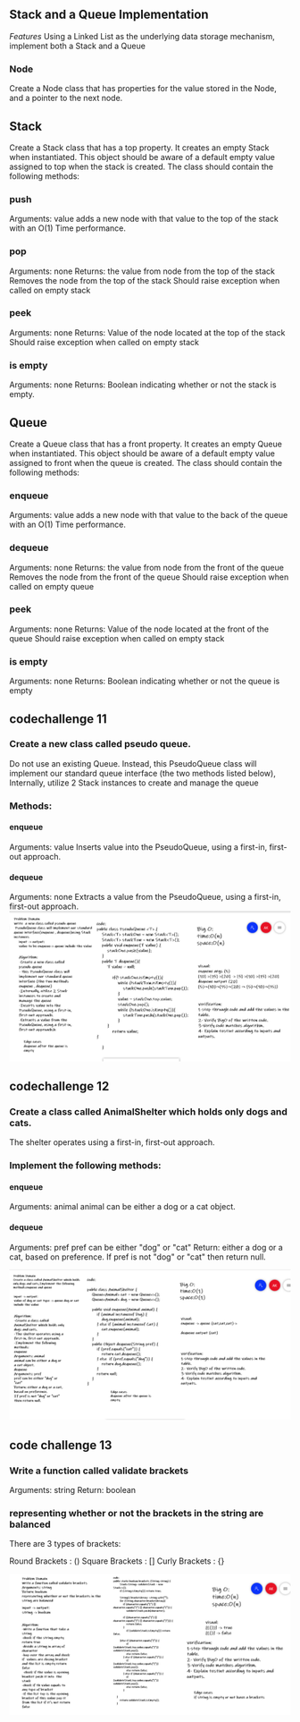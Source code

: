 ## Stack and a Queue Implementation
*Features*
Using a Linked List as the underlying data storage mechanism, implement both a Stack and a Queue

### Node
Create a Node class that has properties for the value stored in the Node, and a pointer to the next node.
## Stack
Create a Stack class that has a top property. It creates an empty Stack when instantiated.
This object should be aware of a default empty value assigned to top when the stack is created.
The class should contain the following methods:
### push
Arguments: value
adds a new node with that value to the top of the stack with an O(1) Time performance.
### pop
Arguments: none
Returns: the value from node from the top of the stack
Removes the node from the top of the stack
Should raise exception when called on empty stack
### peek
Arguments: none
Returns: Value of the node located at the top of the stack
Should raise exception when called on empty stack
### is empty
Arguments: none
Returns: Boolean indicating whether or not the stack is empty.
## Queue
Create a Queue class that has a front property. It creates an empty Queue when instantiated.
This object should be aware of a default empty value assigned to front when the queue is created.
The class should contain the following methods:
### enqueue
Arguments: value
adds a new node with that value to the back of the queue with an O(1) Time performance.
### dequeue
Arguments: none
Returns: the value from node from the front of the queue
Removes the node from the front of the queue
Should raise exception when called on empty queue
### peek
Arguments: none
Returns: Value of the node located at the front of the queue
Should raise exception when called on empty stack
### is empty
Arguments: none
Returns: Boolean indicating whether or not the queue is empty

## codechallenge 11
### Create a new class called pseudo queue.
Do not use an existing Queue.
Instead, this PseudoQueue class will implement our standard queue interface (the two methods listed below),
Internally, utilize 2 Stack instances to create and manage the queue
### Methods:
#### enqueue
Arguments: value
Inserts value into the PseudoQueue, using a first-in, first-out approach.
#### dequeue
Arguments: none
Extracts a value from the PseudoQueue, using a first-in, first-out approach.
![pseudo queue](code11.PNG)


## codechallenge 12
### Create a class called AnimalShelter which holds only dogs and cats.
The shelter operates using a first-in, first-out approach.
### Implement the following methods:
#### enqueue
Arguments: animal
animal can be either a dog or a cat object.
#### dequeue
Arguments: pref
pref can be either "dog" or "cat"
Return: either a dog or a cat, based on preference.
If pref is not "dog" or "cat" then return null.

![animal-shelter](12.PNG)

## code challenge 13
### Write a function called validate brackets
Arguments: string
Return: boolean
### representing whether or not the brackets in the string are balanced
There are 3 types of brackets:

Round Brackets : ()
Square Brackets : []
Curly Brackets : {}

![stack-queue-brackets](13.PNG)


